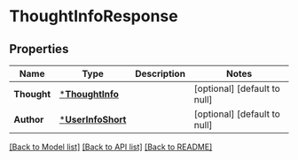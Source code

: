 # ThoughtInfoResponse

## Properties
Name | Type | Description | Notes
------------ | ------------- | ------------- | -------------
**Thought** | [***ThoughtInfo**](ThoughtInfo.md) |  | [optional] [default to null]
**Author** | [***UserInfoShort**](UserInfoShort.md) |  | [optional] [default to null]

[[Back to Model list]](../README.md#documentation-for-models) [[Back to API list]](../README.md#documentation-for-api-endpoints) [[Back to README]](../README.md)


